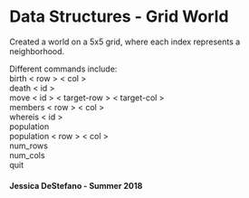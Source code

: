 # Data Structures - Grid World
Created a world on a 5x5 grid, where each index represents a neighborhood. <br />

Different commands include: <br />
    birth < row > < col > <br />
    death < id > <br />
    move < id > < target-row > < target-col > <br />
    members < row > < col > <br />
    whereis < id > <br />
    population <br />
    population < row > < col > <br />
    num_rows <br />
    num_cols <br />
    quit



#### Jessica DeStefano - Summer 2018
